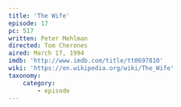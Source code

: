 ```yaml
---
title: 'The Wife'
episode: 17
pc: 517
written: Peter Mehlman
directed: Tom Cherones
aired: March 17, 1994
imdb: 'http://www.imdb.com/title/tt0697810'
wiki: 'https://en.wikipedia.org/wiki/The_Wife'
taxonomy:
    category:
        - episode
---
```

